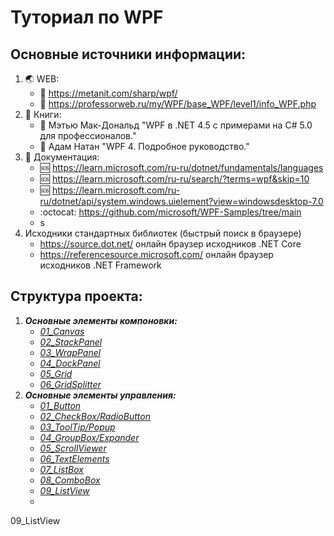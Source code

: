 # Туториал по WPF
## Основные источники информации:
1. :earth_asia: WEB:
   + :speech_balloon: https://metanit.com/sharp/wpf/
   + :speech_balloon: https://professorweb.ru/my/WPF/base_WPF/level1/info_WPF.php
2. :notebook: Книги:
   + :blue_book: Мэтью Мак-Дональд "WPF в .NET 4.5 с примерами на C# 5.0 для профессионалов."
   + :blue_book: Адам Натан "WPF 4. Подробное руководство."
3. :page_with_curl: Документация:
   + :sos: https://learn.microsoft.com/ru-ru/dotnet/fundamentals/languages
   + :sos: https://learn.microsoft.com/ru-ru/search/?terms=wpf&skip=10
   + :sos: https://learn.microsoft.com/ru-ru/dotnet/api/system.windows.uielement?view=windowsdesktop-7.0
   + :octocat: https://github.com/microsoft/WPF-Samples/tree/main
   + s
4. Исходники стандартных библиотек (быстрый поиск в браузере)
   + https://source.dot.net/ онлайн браузер исходников .NET Core
   + https://referencesource.microsoft.com/ онлайн браузер исходников .NET Framework

## Структура проекта:
1. ___Основные элементы компоновки:___
   * *[01_Canvas](01_Элементы_компоновки/01_Canvas/Description.md)*
   * *[02_StackPanel](01_Элементы_компоновки/02_StackPanel/Description.md)*
   * *[03_WrapPanel](01_Элементы_компоновки/03_WrapPanel/Description.md)* 
   * *[04_DockPanel](01_Элементы_компоновки/04_DockPanel/Description.md)* 
   * *[05_Grid](01_Элементы_компоновки/05_Grid/Description.md)* 
   * *[06_GridSplitter](01_Элементы_компоновки/06_GridSplitter/Description.md)* 
2. ___Основные элементы управления:___
   * *[01_Button](02_Элементы_управления/01_Button/Description.md)*
   * *[02_CheckBox/RadioButton](02_Элементы_управления/02_CheckBox_and_RadioButton/Description.md)*
   * *[03_ToolTip/Popup](02_Элементы_управления/03_ToolTip_and_Popup/Description.md)*
   * *[04_GroupBox/Expander](02_Элементы_управления/04_GroupBox_and_Expander/Description.md)*
   * *[05_ScrollViewer](02_Элементы_управления/05_ScrollViewer/Description.md)*
   * *[06_TextElements](02_Элементы_управления/06_TextElements/Description.md)*
   * *[07_ListBox](02_Элементы_управления/07_ListBox/Description.md)*
   * *[08_ComboBox](02_Элементы_управления/08_ComboBox/Description.md)*
   * *[09_ListView](02_Элементы_управления/09_ListView/Description.md)*
   * 
09_ListView
